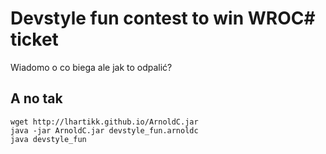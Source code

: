 # Devstyle fun contest to win WROC# ticket

Wiadomo o co biega ale jak to odpalić?

## A no tak

	wget http://lhartikk.github.io/ArnoldC.jar
	java -jar ArnoldC.jar devstyle_fun.arnoldc
	java devstyle_fun
